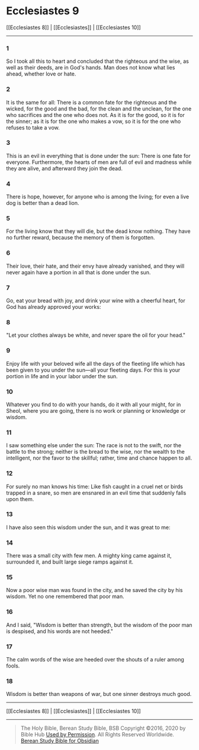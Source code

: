# Ecclesiastes 9

[[Ecclesiastes 8]] | [[Ecclesiastes]] | [[Ecclesiastes 10]]

---

### 1
So I took all this to heart and concluded that the righteous and the wise, as well as their deeds, are in God's hands. Man does not know what lies ahead, whether love or hate.

### 2
It is the same for all: There is a common fate for the righteous and the wicked, for the good and the bad, for the clean and the unclean, for the one who sacrifices and the one who does not. As it is for the good, so it is for the sinner; as it is for the one who makes a vow, so it is for the one who refuses to take a vow.

### 3
This is an evil in everything that is done under the sun: There is one fate for everyone. Furthermore, the hearts of men are full of evil and madness while they are alive, and afterward they join the dead.

### 4
There is hope, however, for anyone who is among the living; for even a live dog is better than a dead lion.

### 5
For the living know that they will die, but the dead know nothing. They have no further reward, because the memory of them is forgotten.

### 6
Their love, their hate, and their envy have already vanished, and they will never again have a portion in all that is done under the sun.

### 7
Go, eat your bread with joy, and drink your wine with a cheerful heart, for God has already approved your works:

### 8
"Let your clothes always be white, and never spare the oil for your head."

### 9
Enjoy life with your beloved wife all the days of the fleeting life which has been given to you under the sun—all your fleeting days. For this is your portion in life and in your labor under the sun.

### 10
Whatever you find to do with your hands, do it with all your might, for in Sheol, where you are going, there is no work or planning or knowledge or wisdom.

### 11
I saw something else under the sun: The race is not to the swift, nor the battle to the strong; neither is the bread to the wise, nor the wealth to the intelligent, nor the favor to the skillful; rather, time and chance happen to all.

### 12
For surely no man knows his time: Like fish caught in a cruel net or birds trapped in a snare, so men are ensnared in an evil time that suddenly falls upon them.

### 13
I have also seen this wisdom under the sun, and it was great to me:

### 14
There was a small city with few men. A mighty king came against it, surrounded it, and built large siege ramps against it.

### 15
Now a poor wise man was found in the city, and he saved the city by his wisdom. Yet no one remembered that poor man.

### 16
And I said, "Wisdom is better than strength, but the wisdom of the poor man is despised, and his words are not heeded."

### 17
The calm words of the wise are heeded over the shouts of a ruler among fools.

### 18
Wisdom is better than weapons of war, but one sinner destroys much good.

---

[[Ecclesiastes 8]] | [[Ecclesiastes]] | [[Ecclesiastes 10]]

---

> The Holy Bible, Berean Study Bible, BSB
> Copyright &copy;2016, 2020 by Bible Hub
> [Used by Permission](https://berean.bible/terms.htm). All Rights Reserved Worldwide.
> [Berean Study Bible for Obsidian](https://github.com/gapmiss/berean-study-bible-for-obsidian)

